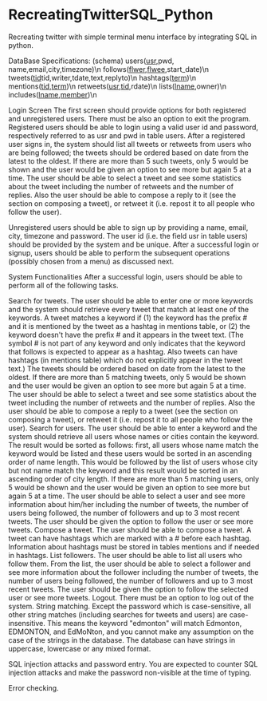 # RecreatingTwitterSQL_Python
Recreating twitter with simple terminal menu interface by integrating SQL in python.

DataBase Specifications: (schema)
users(<ins>usr</ins>,pwd, name,email,city,timezone)\n
follows(<ins>flwer</ins>,<ins>flwee</ins>,start_date)\n
tweets(<ins>tid</ins>tid,writer,tdate,text,replyto)\n
hashtags(<ins>term</ins>)\n
mentions(<ins>tid</ins>,<ins>term</ins>)\n
retweets(<ins>usr</ins>,<ins>tid</ins>,rdate)\n
lists(<ins>lname</ins>,owner)\n
includes(<ins>lname</ins>,<ins>member</ins>)\n

Login Screen
The first screen should provide options for both registered and unregistered users. There must be also an option to exit the program. Registered users should be able to login using a valid user id and password, respectively referred to as usr and pwd in table users. After a registered user signs in, the system should list all tweets or retweets from users who are being followed; the tweets should be ordered based on date from the latest to the oldest. If there are more than 5 such tweets, only 5 would be shown and the user would be given an option to see more but again 5 at a time. The user should be able to select a tweet and see some statistics about the tweet including the number of retweets and the number of replies. Also the user should be able to compose a reply to it (see the section on composing a tweet), or retweet it (i.e. repost it to all people who follow the user).

Unregistered users should be able to sign up by providing a name, email, city, timezone and password. The user id (i.e. the field usr in table users) should be provided by the system and be unique. After a successful login or signup, users should be able to perform the subsequent operations (possibly chosen from a menu) as discussed next.

System Functionalities
After a successful login, users should be able to perform all of the following tasks.

Search for tweets. The user should be able to enter one or more keywords and the system should retrieve every tweet that match at least one of the keywords. A tweet matches a keyword if (1) the keyword has the prefix # and it is mentioned by the tweet as a hashtag in mentions table, or (2) the keyword doesn't have the prefix # and it appears in the tweet text. (The symbol # is not part of any keyword and only indicates that the keyword that follows is expected to appear as a hashtag. Also tweets can have hashtags (in mentions table) which do not explicitly appear in the tweet text.) The tweets should be ordered based on date from the latest to the oldest. If there are more than 5 matching tweets, only 5 would be shown and the user would be given an option to see more but again 5 at a time. The user should be able to select a tweet and see some statistics about the tweet including the number of retweets and the number of replies. Also the user should be able to compose a reply to a tweet (see the section on composing a tweet), or retweet it (i.e. repost it to all people who follow the user).
Search for users. The user should be able to enter a keyword and the system should retrieve all users whose names or cities contain the keyword. The result would be sorted as follows: first, all users whose name match the keyword would be listed and these users would be sorted in an ascending order of name length. This would be followed by the list of users whose city but not name match the keyword and this result would be sorted in an ascending order of city length. If there are more than 5 matching users, only 5 would be shown and the user would be given an option to see more but again 5 at a time. The user should be able to select a user and see more information about him/her including the number of tweets, the number of users being followed, the number of followers and up to 3 most recent tweets. The user should be given the option to follow the user or see more tweets.
Compose a tweet. The user should be able to compose a tweet. A tweet can have hashtags which are marked with a # before each hashtag. Information about hashtags must be stored in tables mentions and if needed in hashtags.
List followers. The user should be able to list all users who follow them. From the list, the user should be able to select a follower and see more information about the follower including the number of tweets, the number of users being followed, the number of followers and up to 3 most recent tweets. The user should be given the option to follow the selected user or see more tweets.
Logout. There must be an option to log out of the system. 
String matching. Except the password which is case-sensitive, all other string matches (including searches for tweets and users) are case-insensitive. This means the keyword "edmonton" will match Edmonton, EDMONTON, and EdMoNton, and you cannot make any assumption on the case of the strings in the database. The database can have strings in uppercase, lowercase or any mixed format.

SQL injection attacks and password entry. You are expected to counter SQL injection attacks and make the password non-visible at the time of typing.

Error checking.
